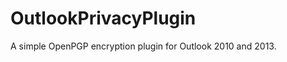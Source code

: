 OutlookPrivacyPlugin
====================

A simple OpenPGP encryption plugin for Outlook 2010 and 2013.
